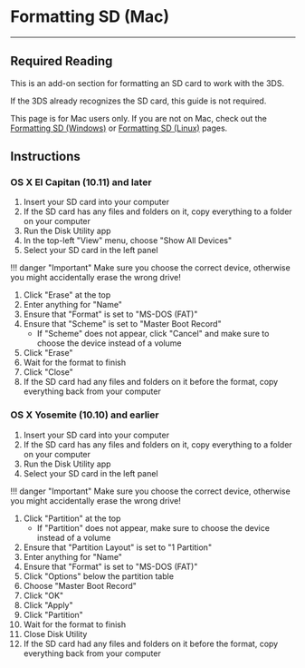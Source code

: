 # Formatting SD (Mac)
---

## Required Reading

This is an add-on section for formatting an SD card to work with the 3DS.

If the 3DS already recognizes the SD card, this guide is not required.

This page is for Mac users only. If you are not on Mac, check out the [Formatting SD (Windows)](formatting-sd-(windows).md) or [Formatting SD (Linux)](formatting-sd-(linux).md) pages.

## Instructions

### OS X El Capitan (10.11) and later

1. Insert your SD card into your computer
1. If the SD card has any files and folders on it, copy everything to a folder on your computer
1. Run the Disk Utility app
1. In the top-left "View" menu, choose "Show All Devices"
1. Select your SD card in the left panel

!!! danger "Important"
	Make sure you choose the correct device, otherwise you might accidentally erase the wrong drive!

1. Click "Erase" at the top
1. Enter anything for "Name"
1. Ensure that "Format" is set to "MS-DOS (FAT)"
1. Ensure that "Scheme" is set to "Master Boot Record"
	+ If "Scheme" does not appear, click "Cancel" and make sure to choose the device instead of a volume
1. Click "Erase"
1. Wait for the format to finish
1. Click "Close"
1. If the SD card had any files and folders on it before the format, copy everything back from your computer

### OS X Yosemite (10.10) and earlier

1. Insert your SD card into your computer
1. If the SD card has any files and folders on it, copy everything to a folder on your computer
1. Run the Disk Utility app
1. Select your SD card in the left panel

!!! danger "Important"
	Make sure you choose the correct device, otherwise you might accidentally erase the wrong drive!

1. Click "Partition" at the top
	+ If "Partition" does not appear, make sure to choose the device instead of a volume
1. Ensure that "Partition Layout" is set to "1 Partition"
1. Enter anything for "Name"
1. Ensure that "Format" is set to "MS-DOS (FAT)"
1. Click "Options" below the partition table
1. Choose "Master Boot Record"
1. Click "OK"
1. Click "Apply"
1. Click "Partition"
1. Wait for the format to finish
1. Close Disk Utility
1. If the SD card had any files and folders on it before the format, copy everything back from your computer

